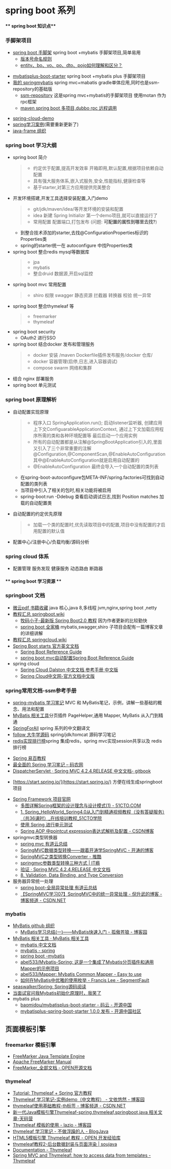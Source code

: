# spring boot 系列

<!-- tabs:start -->
#### ** spring boot 知识点**

### 手脚架项目
* [spring boot 手脚架](https://github.com/java-frame/spring-boot-api-project-seed/tree/modules) spring boot +mybatis 手脚架项目,简单易用
    * [版本号命名规则](http://note.youdao.com/noteshare?id=80200fc14f0655e680eac3b338e18d7e&sub=6179F2B20E334BA59BE31A86C66D1193)
    * [entity、bo、vo、po、dto、pojo如何理解和区分？](https://www.toutiao.com/a6690745946910753293/?tt_from=mobile_qq&utm_campaign=client_share&timestamp=1557833524&app=news_article&utm_source=mobile_qq&utm_medium=toutiao_android&req_id=20190514193203010023074015736BDD8&group_id=6690745946910753293)
- [mybatisplus-boot-starter](https://github.com/java-frame/mybatisplus-boot-starter) spring boot +mybatis plus 手脚架项目
- [我的 springmybatis](https://github.com/javastar920905/springmybatis) spring mvc+mabatis gradle单体应用,同时也是ssm-repository的基础版
    - [ssm-repository](https://github.com/javastar920905/ssm-repository) 这是spring mvc+mybatis的手脚架项目 使用motan 作为rpc框架
    * [maven spring boot 多项目,dubbo rpc 远程调用](https://github.com/javastar920905/maven-spring-boot)
* [spring-cloud-demo](https://github.com/javastar920905/spring-cloud-demo)
* [spring学习案例](https://github.com/javastar920905/spring-learning)(需要重新更新了)
* [java-frame 组织](https://github.com/java-frame)

### spring boot 学习大纲
* spring boot 简介
   > * 约定优于配置,提高开发效率  开箱即用,默认配置,根据项目依赖自动配置
   > * 具有强大服务体系,嵌入式服务,安全,性能指标,健康检查等
   > * 基于starter,对第三方应用提供完美整合
* 开发环境搭建,开发工具选择安装配置,入门demo
   > * git/jdk/maven/idea/等开发环境的安装和配置
   > * idea 新建 Spring Initializr 第一个demo项目,就可以直接运行了
   > * 常用配置 配置端口,打包发布 (问题: **可配置的属性到哪里去找?**) 
     * 到整合技术添加的starter,去找@ConfigurationProperties标识的Properties类
     * spring的starter统一在 autoconfigure 中找Properties类
* spring boot 整合redis mysql等数据库
   > * jpa  
   > * mybatis
   > * 整合druid 数据源,开启sql监控
* spring boot mvc 常用配置
   > * shiro 权限   swagger 静态资源  拦截器 转换器 校验 统一异常 
* spring boot 整合thymeleaf 等
   > * freemarker
   > * thymeleaf
* spring boot security
   * OAuth2 进行SSO
* spring boot 结合docker 发布和管理服务
   > * docker 安装 /maven Dockerfile插件发布服务/docker 仓库/
   > * docker 容器管理(启停,日志,进入容器调试)
   > * compose swarm 网络和集群
* 结合 nginx 部署服务 
* spring boot 单元测试

### spring boot 原理解析
* 自动配置实现原理
   > * 程序入口 SpringApplication.run(); 启动listener监听器, 创建应用上下文ConfiguarableApplicationContext, 通过上下文加载应用程序所需的类和各种环境配置等
   最后启动一个应用实例
   > * 所有的自动配置都是从注解@SpringBootApplication引入的,里面又引入了三个非常重要的注解 @Configuration,@ComponentScan,@EnableAutoConfiguration
   其中@EnableAutoConfiguration就是启用自动配置的
   > * @EnableAutoConfiguration 最终会导入一个自动配置的类列表
   * 在spring-boot-autoconfigure包META-INF/spring.factories可找到自动配置的类列表
   * 当项目中引入了相关的包时,相关功能将被启用
   * spring-boot:run -Ddebug 查看启动调试日志,找到 Position matches 加载的自动配置类

* 自动配置的约定优先原理
   > * 加载一个类的配置时,优先读取项目中的配置,项目中没有配置的才启用配置的默认值
* 配置中心/注册中心/负载均衡/源码分析

### spring cloud 体系
* 配置管理 服务发现  健康服务 动态路由 断路器






#### ** spring boot 学习资源 **

### springboot 文档
* [微云pdf 书籍收藏](https://share.weiyun.com/5yyvCQ6) java 核心,java 8,多线程 jvm,nginx,spring boot ,netty
* [教程汇总 springboot.wiki](http://www.springboot.wiki/)
    * [牧码小子-最新版 Spring Boot2.0 教程](https://www.javaboy.org/) 因为作者更新的比较勤快
    * [spring boot 全家桶](https://gitee.com/yidao620/springboot-bucket) mybatis,swagger,shiro 子项目会配有一篇博客文章的详细讲解
* [教程汇总 springcloud.wiki](http://www.springcloud.wiki/)
* <A HREF="http://docs.spring.io/spring-boot/docs/1.5.2.RELEASE/reference/htmlsingle/#using-boot-starter">Spring Boot starts 官方英文文档</A>
    * <A HREF="http://docs.spring.io/spring-boot/docs/1.5.2.RELEASE/reference/htmlsingle/">Spring Boot Reference Guide</A>
    * <A HREF="http://docs.spring.io/spring-boot/docs/1.5.2.RELEASE/reference/htmlsingle/#boot-features-spring-mvc-auto-configuration">spring boot mvc自动配置Spring Boot Reference Guide</A>
* spring cloud
    * <A HREF="https://www.springcloud.cc/spring-cloud-dalston.html">Spring Cloud Dalston 中文文档 参考手册 中文版</A>
    * <A HREF="https://www.springcloud.cc/">Spring Cloud中文网-官方文档中文版</A>

### spring常用文档-ssm参考手册
- [spring-mybatis 学习笔记](https://github.com/brianway/springmvc-mybatis-learning) MVC 和 MyBatis笔记，示例，讲解一些基础的概念、用法和配置
- [MyBatis 相关工具](http://www.mybatis.tk/)分页插件 PageHelper,通用 Mapper, MyBatis 从入门到精通
- [SpringForAll](https://github.com/SpringForAll) spring 系列的中文翻译文
- [follow 大牛学源码](https://github.com/seaswalker) spring/jdk/tomcat 源码学习笔记
- [redis实现排行榜](https://github.com/zhonglinlin1305/spring-projects)spring 集成redis，spring mvc实现session共享以及 redis排行榜
* <A HREF="http://www.yiibai.com/spring/">Spring 易百教程</A>
* <A HREF="http://www.codeceo.com/article/learn-spring.html">最全面的 Spring 学习笔记 – 码农网</A>
* <A HREF="https://linesh.gitbooks.io/spring-mvc-documentation-linesh-translation/content/publish/21-2/the-dispatcher-servlet.html">DispatcherServlet · Spring MVC 4.2.4.RELEASE 中文文档- gitbook</A>
- [https://start.spring.io/](https://start.spring.io/) 方便在线生成springboot项目
* <A HREF="https://spring.io/projects/spring-framework">Spring Framework 项目官网</A>
   * <A HREF="http://developer.51cto.com/art/201006/205212.htm">多图详解Spring框架的设计理念与设计模式(1) - 51CTO.COM</A>
   * <A HREF="http://edu.51cto.com/index.php?do=lession&id=36974">1. Spring_HelloWorld_Spring4.0从入门到精通视频教程（没有答疑服务）（共36课时）_在线培训教程_51CTO学院</A>
   * <A HREF="https://www.ibm.com/developerworks/cn/java/j-lo-springunitest/">使用 Spring 进行单元测试</A>
   * <A HREF="http://blog.csdn.net/qq525099302/article/details/53996344">Spring AOP 中pointcut expression表达式解析及配置 - CSDN博客</A>
* springmvc类型转换器
   * [spring mvc 有道云总结](http://note.youdao.com/noteshare?id=274ea62355e5683da07b75f941804f69)
   * <A HREF="http://jinnianshilongnian.iteye.com/blog/1723270">SpringMVC数据类型转换——跟着开涛学SpringMVC - 开涛的博客</A>
   * <A HREF="http://www.tuicool.com/articles/uUjaum">SpringMVC之类型转换Converter - 推酷</A>
   * <A HREF="http://itindex.net/detail/54520-springmvc-%E7%B1%BB%E5%9E%8B">springmvc参数类型转换三种方式 | IT瘾</A>
   * <A HREF="https://linesh.gitbooks.io/spring-mvc-documentation-linesh-translation/content/publish/21-16/4-validation.html">验证 · Spring MVC 4.2.4.RELEASE 中文文档</A>
   * <A HREF="http://docs.spring.io/spring-framework/docs/4.2.4.RELEASE/spring-framework-reference/html/validation.html#validator">8. Validation, Data Binding, and Type Conversion</A>
* 服务器异常统一处理
   * <A HREF="http://note.youdao.com/share/?id=7bd3bcd8977937b8f0b0c54043cfca1f&type=note#/">spring boot-全局异常处理 有道云总结</A>
   * <A HREF="http://blog.csdn.net/eson_15/article/details/51731567">【SpringMVC学习07】SpringMVC中的统一异常处理 - 倪升武的博客 - 博客频道 - CSDN.NET</A>

### mybatis
* <A HREF="https://github.com/mybatis">MyBatis github 组织</A>
    * <A HREF="http://www.cnblogs.com/xdp-gacl/p/4261895.html">MyBatis学习总结(一)——MyBatis快速入门 - 孤傲苍狼 - 博客园</A>
* <A HREF="http://www.mybatis.tk/">MyBatis 相关工具 · MyBatis 相关工具</A>
    * [mybatis 中文文档](http://www.mybatis.org/mybatis-3/zh/index.html)
    * [mybatis - spring ](http://www.mybatis.org/spring/index.html)
    * [spring boot -mybatis](http://www.mybatis.org/spring-boot-starter/mybatis-spring-boot-autoconfigure/)
    * <A HREF="https://github.com/abel533/Mybatis-Spring">abel533/Mybatis-Spring: 这是一个集成了Mybatis分页插件和通用Mapper的示例项目</A>
    * <A HREF="https://github.com/abel533/Mapper">abel533/Mapper: Mybatis Common Mapper - Easy to use</A>
    * <A HREF="https://segmentfault.com/a/1190000010755321">如何在MyBatis中优雅的使用枚举 - Francis Lee - SegmentFault</A>
* <A HREF="https://github.com/seaswalker/Spring">seaswalker/Spring: Spring源码阅读</A>
* <A HREF="https://www.toutiao.com/a6651855290226442764/">当面试官问我Mybatis初始化原理时，我笑了</A>
* mybatis plus
   * <A HREF="http://git.oschina.net/baomidou/mybatisplus-boot-starter">baomidou/mybatisplus-boot-starter - 码云 - 开源中国</A>
   * <A HREF="http://www.oschina.net/news/84480/mybatisplus-spring-boot-starter-1-0-0">mybatisplus-spring-boot-starter 1.0.0 发布 - 开源中国社区</A>
     

## 页面模板引擎

### freemarker 模板引擎
* <A HREF="http://freemarker.org/">FreeMarker Java Template Engine</A>
* <A HREF="http://freemarker.org/docs/index.html">Apache FreeMarker Manual</A>
* <A HREF="http://www.open-open.com/doc/list/101?o=p">FreeMarker_全部文档 - OPEN开源文档</A>

### thymeleaf
   * <A HREF="http://www.thymeleaf.org/doc/tutorials/2.1/thymeleafspring.html#integrating-thymeleaf-with-spring">Tutorial: Thymeleaf + Spring 官方教程</A>
   * <A HREF="http://www.cnblogs.com/vinphy/p/4673918.html">Thymeleaf 学习笔记-实例demo（中文教程） - 文依悠然 - 博客园</A>
   * <A HREF="http://blog.csdn.net/quuqu/article/details/52511933">thymeleaf使用基础教程-th标签 - 博客频道 - CSDN.NET</A>
   * <A HREF="https://www.tianmaying.com/tutorial/using-thymeleaf">新一代Java模板引擎Thymeleaf-spring,thymeleaf,springboot,java 相关文章-天码营</A>
   * <A HREF="http://www.cnblogs.com/lazio10000/p/5603955.html">Thymeleaf 模板的使用 - lazio - 博客园</A>
   * <A HREF="http://www.blogjava.net/bjwulin/archive/2013/02/07/395234.html">thymeleaf 学习笔记 - 不做浮躁的人 - BlogJava</A>
   * <A HREF="http://www.open-open.com/lib/view/open1383622135586.html">HTML5模板引擎 Thymeleaf 教程 - OPEN 开发经验库</A>
   * <A HREF="http://soujava.com/thymeleaf%E6%95%99%E7%A8%8B2-%E5%90%8E%E5%8F%B0%E6%95%B0%E6%8D%AE%E5%B0%81%E8%A3%85%E4%B8%8E%E9%A1%B5%E9%9D%A2%E6%B8%B2%E6%9F%93/">thymeleaf教程2-后台数据封装与页面渲染 | soujava</A>
   * <A HREF="http://www.thymeleaf.org/documentation.html">Documentation - Thymeleaf</A>
   * <A HREF="http://www.thymeleaf.org/doc/articles/springmvcaccessdata.html">Spring MVC and Thymeleaf: how to access data from templates - Thymeleaf</A>


<!-- tabs:end -->
